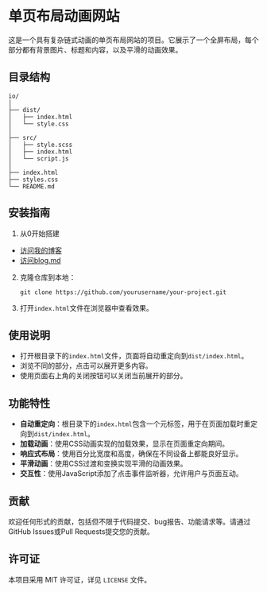 # 单页布局动画网站

这是一个具有复杂链式动画的单页布局网站的项目。它展示了一个全屏布局，每个部分都有背景图片、标题和内容，以及平滑的动画效果。

## 目录结构

```
io/
│
├── dist/
│   ├── index.html
│   └── style.css
│
├── src/
│   ├── style.scss
│   ├── index.html
│   └── script.js
│
├── index.html
├── styles.css
└── README.md
```

## 安装指南

1. 从0开始搭建
- [访问我的博客](https://friklogff.blog.csdn.net/article/details/142590747)
- [访问blog.md](./blog.md)
2. 克隆仓库到本地：
   ```
   git clone https://github.com/yourusername/your-project.git
   ```
3. 打开`index.html`文件在浏览器中查看效果。

## 使用说明

- 打开根目录下的`index.html`文件，页面将自动重定向到`dist/index.html`。
- 浏览不同的部分，点击可以展开更多内容。
- 使用页面右上角的关闭按钮可以关闭当前展开的部分。

## 功能特性

- **自动重定向**：根目录下的`index.html`包含一个元标签，用于在页面加载时重定向到`dist/index.html`。
- **加载动画**：使用CSS动画实现的加载效果，显示在页面重定向期间。
- **响应式布局**：使用百分比宽度和高度，确保在不同设备上都能良好显示。
- **平滑动画**：使用CSS过渡和变换实现平滑的动画效果。
- **交互性**：使用JavaScript添加了点击事件监听器，允许用户与页面互动。

## 贡献

欢迎任何形式的贡献，包括但不限于代码提交、bug报告、功能请求等。请通过GitHub Issues或Pull Requests提交您的贡献。

## 许可证

本项目采用 MIT 许可证，详见 `LICENSE` 文件。

